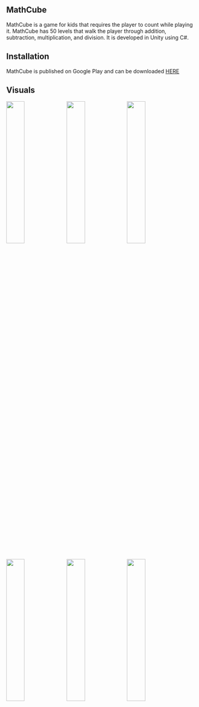 
<h2>MathCube</h2>
<p>MathCube is a game for kids that requires the player to count while playing it. MathCube has 50 levels that walk the player through addition, subtraction, multiplication, and division. It is developed in Unity using C#.<br>
</p>

<h2>Installation</h2>
<p>MathCube is published on Google Play and can be downloaded <a href="https://play.google.com/store/apps/details?id=com.AlicityDev.MathCube&fbclid=IwAR2cMhKaSWpnTwBIPiR8nIWYynxLJI8Uh5DspD3AdM3DNo4g4VKxrybjfZs">HERE</a><br>
</p>

<h2>Visuals</h2>
<p>
<img src="https://play-lh.googleusercontent.com/PnjXLHYx9y2B-RTmsPpoGXWt_J0n0VsO9_EThxSyNVCsNaEHLdkrtAwTOxqXAm6t6kY=w2477-h1302-rw"/ width="31%">
<img src="https://play-lh.googleusercontent.com/PnjXLHYx9y2B-RTmsPpoGXWt_J0n0VsO9_EThxSyNVCsNaEHLdkrtAwTOxqXAm6t6kY=w2477-h1302-rw"/ width="31%">
<img src="https://play-lh.googleusercontent.com/xLJh0zvq1TFWbv4ucufdIFRPyT-SmCCv2wJo_YkYLDtHt6jRYrT0pv7iU_T_-ZTa53M=w2477-h1302-rw"/ width="31%">
<img src="https://play-lh.googleusercontent.com/6SY45Uy_2Pm09iiei1JPb-2LfhibJzmxDEpvWfZZiv8EA0juVPDLv0h2m_ko8NiZVg=w2477-h1302-rw"/ width="31%">
<img src="https://play-lh.googleusercontent.com/u9ynJJsqV2_Z8YRPjnwskQX0051lPCulgKmyaJyFMiDIcftSUVVvR6rdiLKsxXEGaGqw=w2477-h1302-rw"/ width="31%">
<img src="https://play-lh.googleusercontent.com/_hQL6NZWUK5UDohKH8FwSl0zTQggenKWhK3gZVvE_7EINesV2HPuWFc_TrAAWEnPP-LG=w2477-h1302-rw"/ width="31%">
</p>
